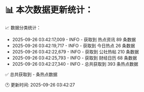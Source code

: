 📊 本次数据更新统计：
==========================

📈 数据分类统计：
- 2025-09-26 03:42:17,009 - INFO - 获取到 热点资讯 89 条数据
- 2025-09-26 03:42:19,717 - INFO - 获取到 今日热点 26 条数据
- 2025-09-26 03:42:22,679 - INFO - 获取到 公社热帖 210 条数据
- 2025-09-26 03:42:25,793 - INFO - 获取到 财经日历 68 条数据
- 2025-09-26 03:42:27,340 - INFO - 总共获取到 393 条热点数据

✅ 总共获取到 - 条热点数据

🕐 更新时间: 2025-09-26 03:42:27
